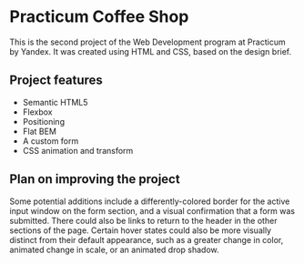 # Practicum Coffee Shop

This is the second project of the Web Development program at Practicum by Yandex. It was created using HTML and CSS, based on the design brief.

## Project features

- Semantic HTML5
- Flexbox
- Positioning
- Flat BEM
- A custom form
- CSS animation and transform

## Plan on improving the project

Some potential additions include a differently-colored border for the active input window on the form section, and a visual confirmation that a form was submitted. There could also be links to return to the header in the other sections of the page. Certain hover states could also be more visually distinct from their default appearance, such as a greater change in color, animated change in scale, or an animated drop shadow.
